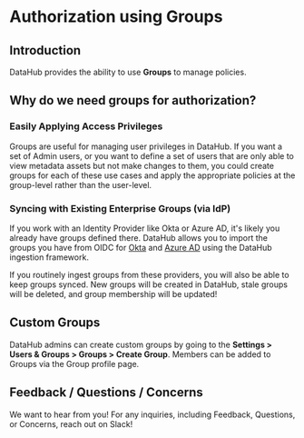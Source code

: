 # Authorization using Groups

## Introduction

DataHub provides the ability to use **Groups** to manage policies.

## Why do we need groups for authorization?

### Easily Applying Access Privileges

Groups are useful for managing user privileges in DataHub. If you want a set of Admin users,
or you want to define a set of users that are only able to view metadata assets but not make changes to them, you could
create groups for each of these use cases and apply the appropriate policies at the group-level rather than the
user-level.

### Syncing with Existing Enterprise Groups (via IdP)

If you work with an Identity Provider like Okta or Azure AD, it's likely you already have groups defined there. DataHub
allows you to import the groups you have from OIDC for [Okta](../generated/ingestion/sources/okta.md) and
[Azure AD](../generated/ingestion/sources/azure-ad.md) using the DataHub ingestion framework.

If you routinely ingest groups from these providers, you will also be able to keep groups synced. New groups will
be created in DataHub, stale groups will be deleted, and group membership will be updated!

## Custom Groups

DataHub admins can create custom groups by going to the **Settings > Users & Groups > Groups > Create Group**. 
Members can be added to Groups via the Group profile page.

## Feedback / Questions / Concerns

We want to hear from you! For any inquiries, including Feedback, Questions, or Concerns, reach out on Slack!
